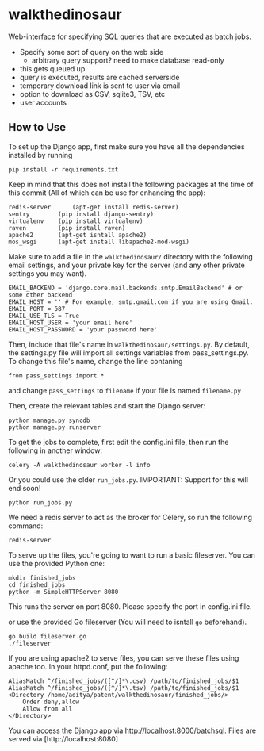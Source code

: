 walkthedinosaur
===============

Web-interface for specifying SQL queries that are executed as batch jobs.

* Specify some sort of query on the web side
    * arbitrary query support? need to make database read-only
* this gets queued up
* query is executed, results are cached serverside
* temporary download link is sent to user via email
* option to download as CSV, sqlite3, TSV, etc
* user accounts

## How to Use

To set up the Django app, first make sure you have all the dependencies installed by running

```
pip install -r requirements.txt
```

Keep in mind that this does not install the following packages at the time of this commit (All of which can be use for enhancing the app):  

```
redis-server 	  (apt-get install redis-server)
sentry 		  (pip install django-sentry)
virtualenv 	  (pip install virtualenv)
raven 		  (pip install raven)
apache2 	  (apt-get isntall apache2)
mos_wsgi  	  (apt-get install libapache2-mod-wsgi)
```

Make sure to add a file in the `walkthedinosaur/` directory with the following email settings, and your private key 
for the server (and any other private settings you may want).

```
EMAIL_BACKEND = 'django.core.mail.backends.smtp.EmailBackend' # or some other backend
EMAIL_HOST = '' # For example, smtp.gmail.com if you are using Gmail.
EMAIL_PORT = 587
EMAIL_USE_TLS = True
EMAIL_HOST_USER = 'your email here'
EMAIL_HOST_PASSWORD = 'your password here'
```

Then, include that file's name in `walkthedinosaur/settings.py`. 
By default, the settings.py file will import all settings variables from pass_settings.py. 
To change this file's name, change the line contaning 

```
from pass_settings import *
```

and change `pass_settings` to `filename` if your file is named `filename.py`

Then, create the relevant tables and start the Django server:

```
python manage.py syncdb
python manage.py runserver
```

To get the jobs to complete, first edit the config.ini file, then 
run the following in another window:

```
celery -A walkthedinosaur worker -l info
```

Or you could use the older `run_jobs.py`. IMPORTANT: Support for this will end soon!

```
python run_jobs.py
```

We need a redis server to act as the broker for Celery, so run the following command:

```
redis-server
```

To serve up the files, you're going to want to run a basic fileserver.
You can use the provided Python one:

```
mkdir finished_jobs
cd finished_jobs
python -m SimpleHTTPServer 8080
```
This runs the server on port 8080. Please specify the port in config.ini file.

or use the provided Go fileserver (You will need to isntall `go` beforehand).

```
go build fileserver.go
./fileserver
```

If you are using apache2 to serve files, you can serve these files using apache too. In your httpd.conf, put the following:
```
AliasMatch ^/finished_jobs/([^/]*\.csv) /path/to/finished_jobs/$1
AliasMatch ^/finished_jobs/([^/]*\.tsv) /path/to/finished_jobs/$1
<Directory /home/aditya/patent/walkthedinosaur/finished_jobs/>
    Order deny,allow
    Allow from all
</Directory>
```

You can access the Django app via [http://localhost:8000/batchsql](http://localhost:8000/batchsql).
Files are served via [http://localhost:8080]
